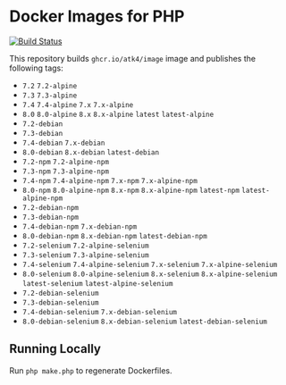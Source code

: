 # Docker Images for PHP

<a href="https://github.com/atk4/image/actions"><img src="https://github.com/atk4/image/workflows/CI/badge.svg" alt="Build Status"></a>

This repository builds `ghcr.io/atk4/image` image and publishes the following tags:

- `7.2` `7.2-alpine`
- `7.3` `7.3-alpine`
- `7.4` `7.4-alpine` `7.x` `7.x-alpine`
- `8.0` `8.0-alpine` `8.x` `8.x-alpine` `latest` `latest-alpine`
- `7.2-debian`
- `7.3-debian`
- `7.4-debian` `7.x-debian`
- `8.0-debian` `8.x-debian` `latest-debian`
- `7.2-npm` `7.2-alpine-npm`
- `7.3-npm` `7.3-alpine-npm`
- `7.4-npm` `7.4-alpine-npm` `7.x-npm` `7.x-alpine-npm`
- `8.0-npm` `8.0-alpine-npm` `8.x-npm` `8.x-alpine-npm` `latest-npm` `latest-alpine-npm`
- `7.2-debian-npm`
- `7.3-debian-npm`
- `7.4-debian-npm` `7.x-debian-npm`
- `8.0-debian-npm` `8.x-debian-npm` `latest-debian-npm`
- `7.2-selenium` `7.2-alpine-selenium`
- `7.3-selenium` `7.3-alpine-selenium`
- `7.4-selenium` `7.4-alpine-selenium` `7.x-selenium` `7.x-alpine-selenium`
- `8.0-selenium` `8.0-alpine-selenium` `8.x-selenium` `8.x-alpine-selenium` `latest-selenium` `latest-alpine-selenium`
- `7.2-debian-selenium`
- `7.3-debian-selenium`
- `7.4-debian-selenium` `7.x-debian-selenium`
- `8.0-debian-selenium` `8.x-debian-selenium` `latest-debian-selenium`

## Running Locally

Run `php make.php` to regenerate Dockerfiles.
